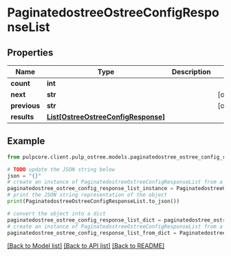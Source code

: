 # PaginatedostreeOstreeConfigResponseList


## Properties

Name | Type | Description | Notes
------------ | ------------- | ------------- | -------------
**count** | **int** |  | 
**next** | **str** |  | [optional] 
**previous** | **str** |  | [optional] 
**results** | [**List[OstreeOstreeConfigResponse]**](OstreeOstreeConfigResponse.md) |  | 

## Example

```python
from pulpcore.client.pulp_ostree.models.paginatedostree_ostree_config_response_list import PaginatedostreeOstreeConfigResponseList

# TODO update the JSON string below
json = "{}"
# create an instance of PaginatedostreeOstreeConfigResponseList from a JSON string
paginatedostree_ostree_config_response_list_instance = PaginatedostreeOstreeConfigResponseList.from_json(json)
# print the JSON string representation of the object
print(PaginatedostreeOstreeConfigResponseList.to_json())

# convert the object into a dict
paginatedostree_ostree_config_response_list_dict = paginatedostree_ostree_config_response_list_instance.to_dict()
# create an instance of PaginatedostreeOstreeConfigResponseList from a dict
paginatedostree_ostree_config_response_list_from_dict = PaginatedostreeOstreeConfigResponseList.from_dict(paginatedostree_ostree_config_response_list_dict)
```
[[Back to Model list]](../README.md#documentation-for-models) [[Back to API list]](../README.md#documentation-for-api-endpoints) [[Back to README]](../README.md)


